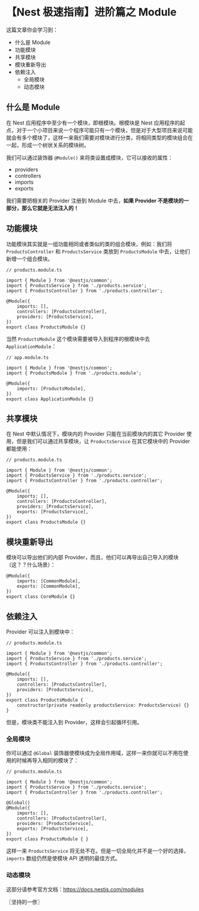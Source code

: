 # 【Nest 极速指南】进阶篇之 Module
这篇文章你会学习到：

* 什么是 Module
* 功能模块
* 共享模块
* 模块重新导出
* 依赖注入
    * 全局模块
    * 动态模块

## 什么是 Module

在 Nest 应用程序中至少有一个模块，即根模块。根模块是 Nest 应用程序的起点，对于一个小项目来说一个程序可能只有一个模块，但是对于大型项目来说可能就会有多个模块了，这样一来我们需要对模块进行分类，将相同类型的模块组合在一起，形成一个树状关系的模块树。

我们可以通过装饰器 `@Module()` 来将类设置成模块，它可以接收的属性：

* providers
* controllers
* imports
* exports

我们需要把相关的 Provider 注册到 Module 中去，**如果 Provider 不是模块的一部分，那么它就是无法注入的！**

## 功能模块
功能模块其实就是一组功能相同或者类似的类的组合模块，例如：我们将 `ProductsController` 和 `ProductsService` 类放到 `ProductsModule` 中去，让他们新增一个组合模块。

```
// products.module.ts

import { Module } from '@nestjs/common';
import { ProductsService } from './products.service';
import { ProductsController } from './products.controller';

@Module({
    imports: [],
    controllers: [ProductsController],
    providers: [ProductsService],
})
export class ProductsModule {}

```

当然 `ProductsModule` 这个模块需要被导入到程序的根模块中去 `ApplicationModule`：

```
// app.module.ts

import { Module } from '@nestjs/common';
import { ProductsModule } from './products.module';

@Module({
    imports: [ProductsModule],
})
export class ApplicationModule {}

```

## 共享模块
在 Nest 中默认情况下，模块内的 Provider 只能在当前模块内的其它 Provider 使用，但是我们可以通过共享模块，让 `ProductsService` 在其它模块中的 Provider 都能使用：

```
// products.module.ts

import { Module } from '@nestjs/common';
import { ProductsService } from './products.service';
import { ProductsController } from './products.controller';

@Module({
    imports: [],
    controllers: [ProductsController],
    providers: [ProductsService],
    exports: [ProductsService],
})
export class ProductsModule {}

```

## 模块重新导出
模块可以导出他们的内部 Provider，而且，他们可以再导出自己导入的模块（这？？什么场景）：

```
@Module({
    imports: [CommonModule],
    exports: [CommonModule],
})
export class CoreModule {}
```

## 依赖注入
Provider 可以注入到模块中：

```
// products.module.ts

import { Module } from '@nestjs/common';
import { ProductsService } from './products.service';
import { ProductsController } from './products.controller';

@Module({
    imports: [],
    controllers: [ProductsController],
    providers: [ProductsService],
})
export class ProductsModule {
    constructor(private readonly productsService: ProductsService) {}
}

```

但是，模块类不能注入到 Provider，这样会引起循环引用。

### 全局模块
你可以通过 `@Global` 装饰器使模块成为全局作用域，这样一来你就可以不用在使用的时候再导入相同的模块了：

```
// products.module.ts

import { Module } from '@nestjs/common';
import { ProductsService } from './products.service';
import { ProductsController } from './products.controller';

@Global()
@Module({
    imports: [],
    controllers: [ProductsController],
    providers: [ProductsService],
    exports: [ProductsService],
})
export class ProductsModule { }

```

这样一来 `ProductsService` 将无处不在。但是一切全局化并不是一个好的选择，`imports` 数组仍然是使模块 API 透明的最佳方式。

### 动态模块
这部分请参考官方文档：https://docs.nestjs.com/modules

〖坚持的一俢〗